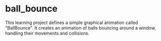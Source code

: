 # ball_bounce
This learning project defines a simple graphical animation called "BallBounce". It creates an animation of balls bouncing around a window, handling their movements and collisions.
